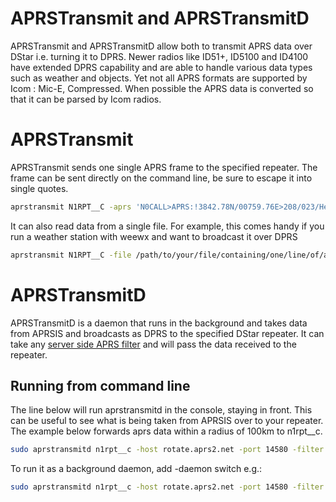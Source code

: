 
# APRSTransmit and APRSTransmitD
APRSTransmit and APRSTransmitD allow both to transmit APRS data over DStar i.e. turning it to DPRS. Newer radios like ID51+, ID5100 and ID4100 have extended DPRS capability and are able to handle various data types such as weather and objects. Yet not all APRS formats are supported by Icom : Mic-E, Compressed. When possible the APRS data is converted so that it can be parsed by Icom radios.

# APRSTransmit
APRSTransmit sends one single APRS frame to the specified repeater. The frame can be sent directly on the command line, be sure to escape it into single quotes.
```sh
aprstransmit N1RPT__C -aprs 'N0CALL>APRS:!3842.78N/00759.76E>208/023/Hello'
```
It can also read data from a single file. For example, this comes handy if you run a weather station with weewx and want to broadcast it over DPRS
```sh
aprstransmit N1RPT__C -file /path/to/your/file/containing/one/line/of/aprs/data
```

# APRSTransmitD
APRSTransmitD is a daemon that runs in the background and takes data from APRSIS and broadcasts as DPRS to the specified DStar repeater. It can take any [server side APRS filter](http://www.aprs-is.net/javaprsfilter.aspx) and will pass the data received to the repeater.
## Running from command line
The line below will run aprstransmitd in the console, staying in front. This can be useful to see what is being taken from APRSIS over to your repeater.
The example below forwards aprs data within a radius of 100km to n1rpt__c.
```sh
sudo aprstransmitd n1rpt__c -host rotate.aprs2.net -port 14580 -filter 'm/100'
```
To run it as a background daemon, add -daemon switch e.g.:
```sh
sudo aprstransmitd n1rpt__c -host rotate.aprs2.net -port 14580 -filter 'm/100' -daemon
```
